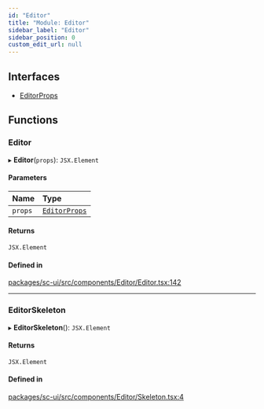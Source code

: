 ```yaml
---
id: "Editor"
title: "Module: Editor"
sidebar_label: "Editor"
sidebar_position: 0
custom_edit_url: null
---
```


## Interfaces

- [EditorProps](../interfaces/Editor.EditorProps.md)

## Functions

### Editor

▸ **Editor**(`props`): `JSX.Element`

#### Parameters

| Name | Type |
| :------ | :------ |
| `props` | [`EditorProps`](../interfaces/Editor.EditorProps.md) |

#### Returns

`JSX.Element`

#### Defined in

[packages/sc-ui/src/components/Editor/Editor.tsx:142](https://github.com/selfcommunity/community-ui/blob/67100aa/packages/sc-ui/src/components/Editor/Editor.tsx#L142)

___

### EditorSkeleton

▸ **EditorSkeleton**(): `JSX.Element`

#### Returns

`JSX.Element`

#### Defined in

[packages/sc-ui/src/components/Editor/Skeleton.tsx:4](https://github.com/selfcommunity/community-ui/blob/67100aa/packages/sc-ui/src/components/Editor/Skeleton.tsx#L4)
